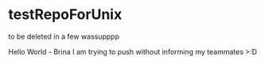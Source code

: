 # testRepoForUnix
to be deleted in a few
wassupppp

Hello World - Brina
I am trying to push without informing my teammates >:D
